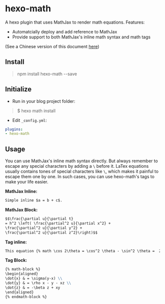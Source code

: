 hexo-math
===================

A hexo plugin that uses MathJax to render math equations. Features:

* Automatcially deploy and add reference to MathJax
* Provide support to both MathJax's inline math syntax and math tags

(See a Chinese version of this document [here](http://blog.catx.me/2014/03/09/hexo-mathjax-plugin/))
## Install

> npm install hexo-math --save

## Initialize

* Run in your blog project folder:

> $ hexo math install

* Edit `_config.yml`:

```yaml
plugins:
- hexo-math
```

## Usage

You can use MathJax's inline math syntax directly. But always remember to escape any special characters by adding a ```\``` before it.
LaTex equations usually contains tones of special characters like ```\```, which makes it painful to escape them one by one. In such cases, you can use hexo-math's tags to make your life easier.

**MathJax Inline:**

```markdown
Simple inline $a = b + c$.
```

**MathJax Block:**

```markdown
$$\frac{\partial u}{\partial t}
= h^2 \left( \frac{\partial^2 u}{\partial x^2} +
\frac{\partial^2 u}{\partial y^2} +
\frac{\partial^2 u}{\partial z^2}\right)$$
```

**Tag inline:**

```markdown
This equation {% math \cos 2\theta = \cos^2 \theta - \sin^2 \theta =  2 \cos^2 \theta - 1 %} is inline.
```

**Tag Block:**
```markdown
{% math-block %}
\begin{aligned}
\dot{x} & = \sigma(y-x) \\
\dot{y} & = \rho x - y - xz \\
\dot{z} & = -\beta z + xy
\end{aligned}
{% endmath-block %}
```


